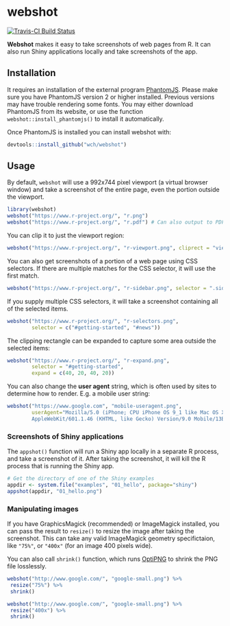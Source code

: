 webshot
=======

[![Travis-CI Build Status](https://travis-ci.org/wch/webshot.svg?branch=master)](https://travis-ci.org/wch/webshot)

**Webshot** makes it easy to take screenshots of web pages from R. It can also run Shiny applications locally and take screenshots of the app.


## Installation

It requires an installation of the external program [PhantomJS](http://phantomjs.org/). Please make sure you have PhantomJS version 2 or higher installed. Previous versions may have trouble rendering some fonts. You may either download PhantomJS from its website, or use the function `webshot::install_phantomjs()` to install it automatically.

Once PhantomJS is installed you can install webshot with:

```R
devtools::install_github("wch/webshot")
```


## Usage

By default, `webshot` will use a 992x744 pixel viewport (a virtual browser window) and take a screenshot of the entire page, even the portion outside the viewport.

```R
library(webshot)
webshot("https://www.r-project.org/", "r.png")
webshot("https://www.r-project.org/", "r.pdf") # Can also output to PDF
```

You can clip it to just the viewport region:

```R
webshot("https://www.r-project.org/", "r-viewport.png", cliprect = "viewport")
```

You can also get screenshots of a portion of a web page using CSS selectors. If there are multiple matches for the CSS selector, it will use the first match.

```R
webshot("https://www.r-project.org/", "r-sidebar.png", selector = ".sidebar")
```

If you supply multiple CSS selectors, it will take a screenshot containing all of the selected items.

```R
webshot("https://www.r-project.org/", "r-selectors.png",
        selector = c("#getting-started", "#news"))
```

The clipping rectangle can be expanded to capture some area outside the selected items:

```R
webshot("https://www.r-project.org/", "r-expand.png",
        selector = "#getting-started",
        expand = c(40, 20, 40, 20))
```

You can also change the **user agent** string, which is often used by sites to determine how to render. E.g. a mobile user string:

```R
webshot("https://www.google.com", "mobile-useragent.png",
        userAgent="Mozilla/5.0 (iPhone; CPU iPhone OS 9_1 like Mac OS X)
        AppleWebKit/601.1.46 (KHTML, like Gecko) Version/9.0 Mobile/13B143 Safari/601.1")
```

### Screenshots of Shiny applications

The `appshot()` function will run a Shiny app locally in a separate R process, and take a screenshot of it. After taking the screenshot, it will kill the R process that is running the Shiny app.

```R
# Get the directory of one of the Shiny examples
appdir <- system.file("examples", "01_hello", package="shiny")
appshot(appdir, "01_hello.png")
```

### Manipulating images

If you have GraphicsMagick (recommended) or ImageMagick installed, you can pass the result to `resize()` to resize the image after taking the screenshot. This can take any valid ImageMagick geometry specifictaion, like `"75%"`, or `"400x"` (for an image 400 pixels wide).

You can also call `shrink()` function, which runs [OptiPNG](http://optipng.sourceforge.net/) to shrink the PNG file losslessly.

```R
webshot("http://www.google.com/", "google-small.png") %>%
 resize("75%") %>%
 shrink()

webshot("http://www.google.com/", "google-small.png") %>%
 resize("400x") %>%
 shrink()
```

